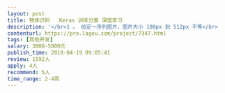 ```yaml
---                
layout: post       
title: 物体识别   Keras 训练分类 深度学习           
description: '</br>1 。 给定一序列图片，图片大小 100px 到 512px 不等</br>       样本：按文件夹命名的 A B C ...  大概每个文件夹100张图片 大致12种类</br>       样本为杯子，手办，文具等物体       </br>        </br>2.   利用Keras做训练分类</br>      存储训练结果，并做预测。</br></br>3. 识别准确率需达到99%以上</br></br></br>4. 提供源代码，清楚注释</br></br>5. 需教会我方人员做初步调整</br></br>开发环境为windows: python + opencv + anaconn</br>'     
contenturl: https://pro.lagou.com/project/7347.html      
tags: [其他开发]            
salary: 3000-5000元          
publish_time: 2018-04-19 09:05:41         
review: 1592人                   
apply: 4人                   
recommend: 5人                   
time_range: 2-4周              
---                 
```

